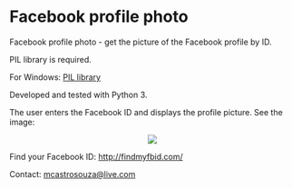 # Facebook profile photo
Facebook profile photo - get the picture of the Facebook profile by ID.

PIL library is required.

For Windows: [PIL library](http://www.lfd.uci.edu/~gohlke/pythonlibs/#pillow)

Developed and tested with Python 3.

The user enters the Facebook ID and displays the profile picture. See the image:

<p align="center"><img src="http://url/to/img.png" /></p>

Find your Facebook ID: http://findmyfbid.com/

Contact: mcastrosouza@live.com
